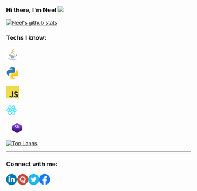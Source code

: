 ### Hi there, I'm Neel <img src="https://github.com/TheDudeThatCode/TheDudeThatCode/blob/master/Assets/Hi.gif" width="29px">

[![Neel's github stats](https://github-readme-stats.vercel.app/api?username=neelbavarva&show_icons=true&theme=default)](https://github.com/neelbavarva/github-readme-stats)


### Techs I know:<br>

<p>

[<img alt="neelbavarva | Java" width="35px" src="https://github.com/neelbavarva/neelbavarva/blob/master/images/java.png">][java]

[<img alt="neelbavarva | Python" width="35px" src="https://github.com/neelbavarva/neelbavarva/blob/master/images/python.png">][python]

[<img alt="neelbavarva | Javascript" width="35px" src="https://github.com/neelbavarva/neelbavarva/blob/master/images/javascript.png">][javascript]

[<img alt="neelbavarva | React" width="30px" src="https://github.com/neelbavarva/neelbavarva/blob/master/images/react.png">][react]

[<img alt="neelbavarva | Bootstrap" width="60px" src="https://github.com/neelbavarva/neelbavarva/blob/master/images/bootstrap.png">][bootstrap]

</p>


[![Top Langs](https://github-readme-stats.vercel.app/api/top-langs/?username=neelbavarva&layout=compact&theme=default)](https://github.com/neelbavarva/github-readme-stats)

<hr>


### Connect with me:


[<img align="left" alt="neelbavarva | LinkedIn" width="30px" src="https://github.com/neelbavarva/neelbavarva/blob/master/images/linkedin.png" />][linkedin]

[<img align="left" alt="neelbavarva | Quora" width="30px" src="https://github.com/neelbavarva/neelbavarva/blob/master/images/quora.png" />][quora]

[<img align="left" alt="neelbavarva | Twitter" width="30px" src="https://github.com/neelbavarva/neelbavarva/blob/master/images/twitter.png" />][twitter]

[<img align="left" alt="neelbavarva | Facebook" width="30px" src="https://github.com/neelbavarva/neelbavarva/blob/master/images/facebook.png" />][facebook]

[java]: https://www.oracle.com/java/technologies/javase-downloads.html
[python]: https://www.python.org/
[javascript]: https://www.javascript.com/
[react]: https://reactjs.org/
[bootstrap]: https://getbootstrap.com/
[quora]: https://www.quora.com/profile/Neel-Bavarva
[facebook]: https://www.facebook.com/neel.bavarva
[twitter]: https://twitter.com/BavarvaNeel
[linkedin]: https://www.linkedin.com/in/neel-bavarva-61662a1a3




